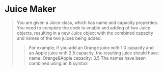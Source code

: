 # Juice Maker

>You are given a Juice class, which has name and capacity properties.
>You need to complete the code to enable and adding of two Juice objects, resulting in a new Juice object with the combined capacity and names of the two juices being added.
>>For example, if you add an Orange juice with 1.0 capacity and an Apple juice with 2.5 capacity, the resulting juice should have: name: Orange&Apple
>capacity: 3.5
>>The names have been combined using an & symbol
